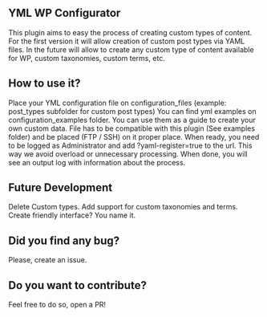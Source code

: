 ## YML WP Configurator
This plugin aims to easy the process of creating custom types of content.
For the first version it will allow creation of custom post types via YAML files.
In the future will allow to create any custom type of content available for WP, custom taxonomies, custom terms, etc.

## How to use it?
Place your YML configuration file on configuration_files (example: post_types subfolder for custom post types)
You can find yml examples on configuration_examples folder. You can use them as a guide to create your own custom data.
File has to be compatible with this plugin (See examples folder) and be placed (FTP / SSH) on it proper place.
When ready, you need to be logged as Administrator and add ?yaml-register=true to the url. This way we avoid overload or unnecessary processing.
When done, you will see an output log with information about the process.

## Future Development
Delete Custom types.
Add support for custom taxonomies and terms.
Create friendly interface?
You name it.

Did you find any bug?
---------------------
Please, create an issue.

Do you want to contribute?
--------------------------
Feel free to do so, open a PR!

